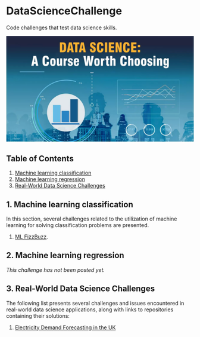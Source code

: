# DataScienceChallenge
 Code challenges that test data science skills.

![DataScience](./images/datascience.png)

## Table of Contents
1. [Machine learning classification](#ml-classification)
2. [Machine learning regression](#ml-regression)
3. [Real-World Data Science Challenges](#real-world)

## 1. Machine learning classification <a name="ml-classification"></a>
In this section, several challenges related to the utilization of machine learning for solving classification problems are presented.

1. [ML FizzBuzz](./MLClassification/FizzBuzzREADME.md).


## 2. Machine learning regression <a name="ml-regression"></a>
*This challenge has not been posted yet.*


## 3. Real-World Data Science Challenges <a name="real-world"></a>
The following list presents several challenges and issues encountered in real-world data science applications, along with links to repositories containing their solutions:

1. [Electricity Demand Forecasting in the UK](https://github.com/avillalon-dev/Forecasting.ElectricityDemand.UK)